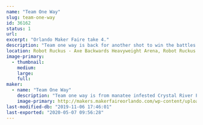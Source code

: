 ```yaml
---
name: "Team One Way"
slug: team-one-way
id: 36162
status: 1
url: 
excerpt: "Orlando Maker Faire take 4."
description: "Team one way is back for another shot to win the battles at maker faire tournament. We will be debuting one robot this year. Divided Highway, a 30lb sportsman class robot."
location: Robot Ruckus - Axe Backwards Heavyweight Arena, Robot Ruckus - Small Arena
image-primary:
  - thumbnail: 
    medium: 
    large: 
    full: 
maker:
  - name: "Team One Way"
    description: "Team one way is from manatee infested Crystal River FL."
    image-primary: http://makers.makerfaireorlando.com/wp-content/uploads/2016/09/IMG_20160905_203635804-4-1024x576.jpg
last-modified-db: "2019-11-06 17:46:01"
last-exported: "2020-05-07 09:56:28"
---
```

